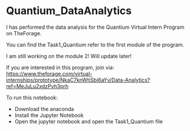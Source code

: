 # Quantium_DataAnalytics
I has performed the data analysis for the Quantium Virtual Intern Program on TheForage.

You can find the Task1_Quantium refer to the first module of the program.

I am still working on the module 2! Will update later!

If you are interested in this program, join via: https://www.theforage.com/virtual-internships/prototype/NkaC7knWtjSbi6aYv/Data-Analytics?ref=MeJuLu2xdzPvh3prh

To run this notebook:
- Download the anaconda
- Install the Jupyter Notebook
- Open the jupyter notebook and open the Task1_Quantium file

